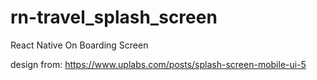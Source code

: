 # rn-travel_splash_screen
React Native On Boarding Screen

design from: https://www.uplabs.com/posts/splash-screen-mobile-ui-5


